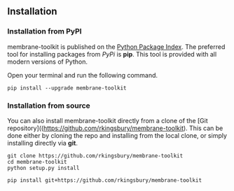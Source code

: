 ## Installation

### Installation from PyPI

membrane-toolkit is published on the [Python Package Index](https://pypi.org/project/membrane_toolkit/).
The preferred tool for installing packages from *PyPi* is **pip**.  This tool is provided with all modern
versions of Python.

Open your terminal and run the following command.

``` shell
pip install --upgrade membrane-toolkit
```

### Installation from source

You can also install membrane-toolkit directly from a clone of the 
[Git repository]((https://github.com/rkingsbury/membrane-toolkit). This can be done either by cloning the 
repo and installing from the local clone, or simply installing directly via **git**.

``` shell tab="Local Clone"
git clone https://github.com/rkingsbury/membrane-toolkit
cd membrane-toolkit
python setup.py install
```

``` shell tab="Direct Git"
pip install git+https://github.com/rkingsbury/membrane-toolkit
```